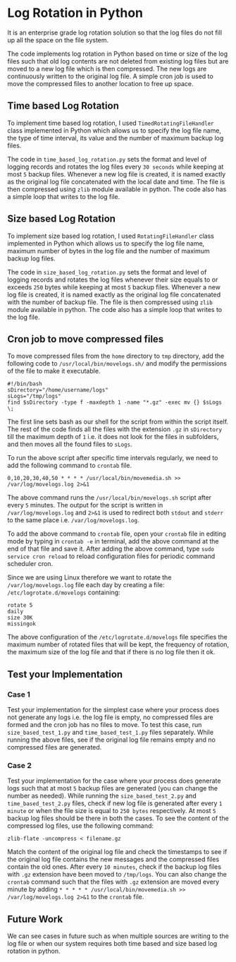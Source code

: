 # Log Rotation in Python
It is an enterprise grade log rotation solution so that the log files do not fill up all the space on the file system.

The code implements log rotation in Python based on time or size of the log files such that old log contents are not deleted from existing log files but are moved to a new log file which is then compressed. The new logs are continuously written to the original log file. A simple cron job is used to move the compressed files to another location to free up space. 

## Time based Log Rotation
To implement time based log rotation, I used `TimedRotatingFileHandler` class implemented in Python which allows us to specify the log file name, the type of time interval, its value and the number of maximum backup log files. 

The code in `time_based_log_rotation.py` sets the format and level of logging records and rotates the log files every `30 seconds` while keeping at most `5` backup files. Whenever a new log file is created, it is named exactly as the original log file concatenated with the local date and time. The file is then compressed using `zlib` module available in python. The code also has a simple loop that writes to the log file. 

## Size based Log Rotation
To implement size based log rotation, I used `RotatingFileHandler` class implemented in Python which allows us to specify the log file name, maximum number of bytes in the log file and the number of maximum backup log files. 

The code in `size_based_log_rotation.py` sets the format and level of logging records and rotates the log files whenever their size equals to or exceeds `250` bytes while keeping at most `5` backup files. Whenever a new log file is created, it is named exactly as the original log file concatenated with the number of backup file. The file is then compressed using `zlib` module available in python. The code also has a simple loop that writes to the log file. 

## Cron job to move compressed files
To move compressed files from the `home` directory to `tmp` directory, add the following code to `/usr/local/bin/movelogs.sh/` and modify the permissions of the file to make it executable.

```
#!/bin/bash
sDirectory="/home/username/logs"
sLogs="/tmp/logs"
find $sDirectory -type f -maxdepth 1 -name "*.gz" -exec mv {} $sLogs \;
```

The first line sets bash as our shell for the script from within the script itself. The rest of the code finds all the files with the extension `.gz` in `sDirectory` till the maximum depth of `1` i.e. it does not look for the files in subfolders, and then moves all the found files to `sLogs`.

To run the above script after specific time intervals regularly, we need to add the following command to `crontab` file.

```
0,10,20,30,40,50 * * * * /usr/local/bin/movemedia.sh >> /var/log/movelogs.log 2>&1
```

The above command runs the `/usr/local/bin/movelogs.sh` script after every `5` minutes. The output for the script is written in `/var/log/movelogs.log` and `2>&1` is used to redirect both `stdout` and `stderr` to the same place i.e. `/var/log/movelogs.log`.

To add the above command to `crontab` file, open your `crontab` file in editing mode by typing in `crontab -e` in terminal, add the above command at the end of that file and save it. After adding the above command, type `sudo service cron reload` to reload configuration files for periodic command scheduler cron.

Since we are using Linux therefore we want to rotate the `/var/log/movelogs.log` file each day by creating a file: `/etc/logrotate.d/movelogs` containing:

```
rotate 5
daily
size 30K
missingok
```

The above configuration of the `/etc/logrotate.d/movelogs` file specifies the maximum number of rotated files that will be kept, the frequency of rotation, the maximum size of the log file and that if there is no log file then it ok.

## Test your Implementation

### Case 1

Test your implementation for the simplest case where your process does not generate any logs i.e. the log file is empty, no compressed files are formed and the cron job has no files to move. To test this case, run `size_based_test_1.py` and `time_based_test_1.py` files separately. While running the above files, see if the original log file remains empty and no compressed files are generated.

### Case 2

Test your implementation for the case where your process does generate logs such that at most `5` backup files are generated (you can change the number as needed). While running the `size_based_test_2.py` and `time_based_test_2.py` files, check if new log file is generated after every `1 minute` or when the file size is equal to `250 bytes` respectively. At most `5` backup log files should be there in both the cases. To see the content of the compressed log files, use the following command: 

```
zlib-flate -uncompress < filename.gz
```

Match the content of the original log file and check the timestamps to see if the original log file contains the new messages and the compressed files contain the old ones. After every `10 minutes`, check if the backup log files with `.gz` extension have been moved to `/tmp/logs`. You can also change the `crontab` command such that the files with `.gz` extension are moved every minute by adding `* * * * * /usr/local/bin/movemedia.sh >> /var/log/movelogs.log 2>&1` to the `crontab` file.

## Future Work

We can see cases in future such as when multiple sources are writing to the log file or when our system requires both time based and size based log rotation in python. 
